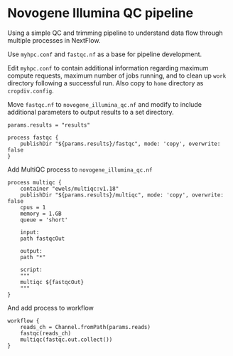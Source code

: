 # Novogene Illumina QC pipeline
Using a simple QC and trimming pipeline to understand data flow through multiple processes in NextFlow.

Use ```myhpc.conf``` and ```fastqc.nf``` as a base for pipeline development.

Edit ```myhpc.conf``` to contain additional information regarding maximum compute requests, maximum number of jobs running, and to clean up ```work``` directory following a successful run. Also copy to ```home``` directory as ```cropdiv.config```.

Move ```fastqc.nf``` to ```novogene_illumina_qc.nf``` and modify to include additional parameters to output results to a set directory.
```
params.results = "results" 

process fastqc {
    publishDir "${params.results}/fastqc", mode: 'copy', overwrite: false
}
```

Add MultiQC process to ```novogene_illumina_qc.nf```
```
process multiqc {
    container "ewels/multiqc:v1.18"
    publishDir "${params.results}/multiqc", mode: 'copy', overwrite: false
    cpus = 1
    memory = 1.GB
    queue = 'short'

    input:
    path fastqcOut

    output:
    path "*"

    script:
    """
    multiqc ${fastqcOut}
    """
}
```
And add process to workflow
```
workflow {
    reads_ch = Channel.fromPath(params.reads)
    fastqc(reads_ch)
    multiqc(fastqc.out.collect())
}
```
